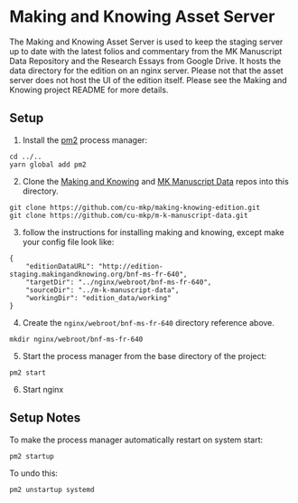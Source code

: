 Making and Knowing Asset Server
================

The Making and Knowing Asset Server is used to keep the staging server up to date with the latest folios and commentary from the MK Manuscript Data Repository and the Research Essays from Google Drive. It hosts the data directory for the edition on an nginx server. Please not that the asset server does not host the UI of the edition itself. Please see the Making and Knowing project README for more details. 

Setup
-----

1. Install the [pm2](https://pm2.io/) process manager: 

```
cd ../..
yarn global add pm2
```

2. Clone the [Making and Knowing](https://github.com/cu-mkp/making-knowing-edition) and [MK Manuscript Data](https://github.com/cu-mkp/m-k-manuscript-data) repos into this directory.

```
git clone https://github.com/cu-mkp/making-knowing-edition.git
git clone https://github.com/cu-mkp/m-k-manuscript-data.git
```

3. follow the instructions for installing making and knowing, except make your config file look like:

```
{
    "editionDataURL": "http://edition-staging.makingandknowing.org/bnf-ms-fr-640",
    "targetDir": "../nginx/webroot/bnf-ms-fr-640",
    "sourceDir": "../m-k-manuscript-data",
    "workingDir": "edition_data/working"
}
```

4. Create the `nginx/webroot/bnf-ms-fr-640` directory reference above.

```
mkdir nginx/webroot/bnf-ms-fr-640
```

5. Start the process manager from the base directory of the project:

```
pm2 start
```

6. Start nginx


Setup Notes
------------

To make the process manager automatically restart on system start:

```
pm2 startup
```

To undo this:

```
pm2 unstartup systemd
```

